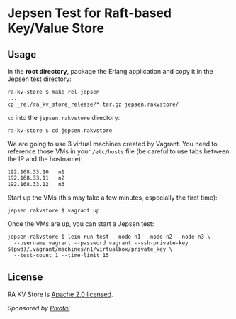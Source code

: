# Jepsen Test for Raft-based Key/Value Store

## Usage

In the **root directory**, package the Erlang application and copy it in the Jepsen test directory:

```
ra-kv-store $ make rel-jepsen
...
cp _rel/ra_kv_store_release/*.tar.gz jepsen.rakvstore/
```

`cd` into the `jepsen.rakvstore` directory:
```
ra-kv-store $ cd jepsen.rakvstore
```

We are going to use 3 virtual machines created by Vagrant. You need to reference those
VMs in your `/etc/hosts` file (be careful to use tabs between the IP and the hostname):

```
192.168.33.10   n1
192.168.33.11   n2
192.168.33.12   n3
```

Start up the VMs (this may take a few minutes, especially the first time):

```
jepsen.rakvstore $ vagrant up
```

Once the VMs are up, you can start a Jepsen test:

```
jepsen.rakvstore $ lein run test --node n1 --node n2 --node n3 \
  --username vagrant --password vagrant --ssh-private-key $(pwd)/.vagrant/machines/n1/virtualbox/private_key \
  --test-count 1 --time-limit 15
```


## License

RA KV Store is [Apache 2.0 licensed](http://www.apache.org/licenses/LICENSE-2.0.html).

_Sponsored by [Pivotal](http://pivotal.io)_
